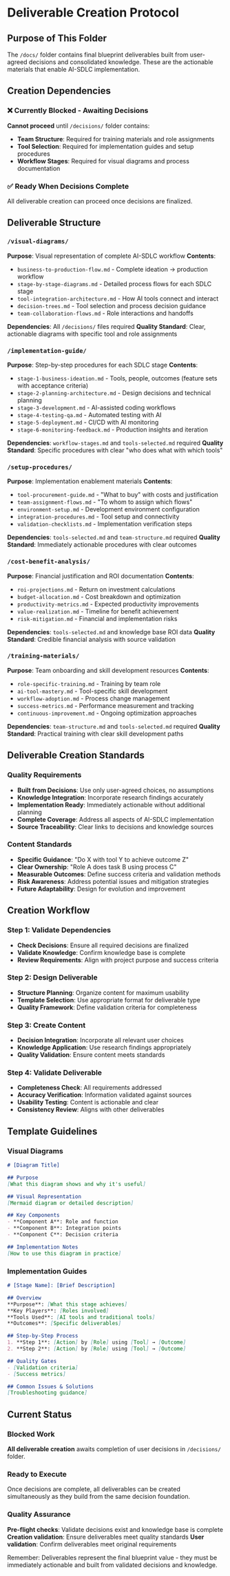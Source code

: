 # Deliverable Creation Protocol

## Purpose of This Folder

The `/docs/` folder contains final blueprint deliverables built from user-agreed decisions and consolidated knowledge. These are the actionable materials that enable AI-SDLC implementation.

## Creation Dependencies

### ❌ Currently Blocked - Awaiting Decisions
**Cannot proceed** until `/decisions/` folder contains:
- **Team Structure**: Required for training materials and role assignments
- **Tool Selection**: Required for implementation guides and setup procedures
- **Workflow Stages**: Required for visual diagrams and process documentation

### ✅ Ready When Decisions Complete
All deliverable creation can proceed once decisions are finalized.

## Deliverable Structure

### `/visual-diagrams/`
**Purpose**: Visual representation of complete AI-SDLC workflow
**Contents**:
- `business-to-production-flow.md` - Complete ideation → production workflow
- `stage-by-stage-diagrams.md` - Detailed process flows for each SDLC stage
- `tool-integration-architecture.md` - How AI tools connect and interact
- `decision-trees.md` - Tool selection and process decision guidance
- `team-collaboration-flows.md` - Role interactions and handoffs

**Dependencies**: All `/decisions/` files required
**Quality Standard**: Clear, actionable diagrams with specific tool and role assignments

### `/implementation-guide/`
**Purpose**: Step-by-step procedures for each SDLC stage
**Contents**:
- `stage-1-business-ideation.md` - Tools, people, outcomes (feature sets with acceptance criteria)
- `stage-2-planning-architecture.md` - Design decisions and technical planning
- `stage-3-development.md` - AI-assisted coding workflows
- `stage-4-testing-qa.md` - Automated testing with AI
- `stage-5-deployment.md` - CI/CD with AI monitoring
- `stage-6-monitoring-feedback.md` - Production insights and iteration

**Dependencies**: `workflow-stages.md` and `tools-selected.md` required
**Quality Standard**: Specific procedures with clear "who does what with which tools"

### `/setup-procedures/`
**Purpose**: Implementation enablement materials
**Contents**:
- `tool-procurement-guide.md` - "What to buy" with costs and justification
- `team-assignment-flows.md` - "To whom to assign which flows" 
- `environment-setup.md` - Development environment configuration
- `integration-procedures.md` - Tool setup and connectivity
- `validation-checklists.md` - Implementation verification steps

**Dependencies**: `tools-selected.md` and `team-structure.md` required
**Quality Standard**: Immediately actionable procedures with clear outcomes

### `/cost-benefit-analysis/`
**Purpose**: Financial justification and ROI documentation
**Contents**:
- `roi-projections.md` - Return on investment calculations
- `budget-allocation.md` - Cost breakdown and optimization
- `productivity-metrics.md` - Expected productivity improvements
- `value-realization.md` - Timeline for benefit achievement
- `risk-mitigation.md` - Financial and implementation risks

**Dependencies**: `tools-selected.md` and knowledge base ROI data
**Quality Standard**: Credible financial analysis with source validation

### `/training-materials/`
**Purpose**: Team onboarding and skill development resources
**Contents**:
- `role-specific-training.md` - Training by team role
- `ai-tool-mastery.md` - Tool-specific skill development
- `workflow-adoption.md` - Process change management
- `success-metrics.md` - Performance measurement and tracking
- `continuous-improvement.md` - Ongoing optimization approaches

**Dependencies**: `team-structure.md` and `tools-selected.md` required
**Quality Standard**: Practical training with clear skill development paths

## Deliverable Creation Standards

### Quality Requirements
- **Built from Decisions**: Use only user-agreed choices, no assumptions
- **Knowledge Integration**: Incorporate research findings accurately
- **Implementation Ready**: Immediately actionable without additional planning
- **Complete Coverage**: Address all aspects of AI-SDLC implementation
- **Source Traceability**: Clear links to decisions and knowledge sources

### Content Standards
- **Specific Guidance**: "Do X with tool Y to achieve outcome Z"
- **Clear Ownership**: "Role A does task B using process C"
- **Measurable Outcomes**: Define success criteria and validation methods
- **Risk Awareness**: Address potential issues and mitigation strategies
- **Future Adaptability**: Design for evolution and improvement

## Creation Workflow

### Step 1: Validate Dependencies
- **Check Decisions**: Ensure all required decisions are finalized
- **Validate Knowledge**: Confirm knowledge base is complete
- **Review Requirements**: Align with project purpose and success criteria

### Step 2: Design Deliverable
- **Structure Planning**: Organize content for maximum usability
- **Template Selection**: Use appropriate format for deliverable type
- **Quality Framework**: Define validation criteria for completeness

### Step 3: Create Content
- **Decision Integration**: Incorporate all relevant user choices
- **Knowledge Application**: Use research findings appropriately
- **Quality Validation**: Ensure content meets standards

### Step 4: Validate Deliverable
- **Completeness Check**: All requirements addressed
- **Accuracy Verification**: Information validated against sources
- **Usability Testing**: Content is actionable and clear
- **Consistency Review**: Aligns with other deliverables

## Template Guidelines

### Visual Diagrams
```markdown
# [Diagram Title]

## Purpose
[What this diagram shows and why it's useful]

## Visual Representation
[Mermaid diagram or detailed description]

## Key Components
- **Component A**: Role and function
- **Component B**: Integration points
- **Component C**: Decision criteria

## Implementation Notes
[How to use this diagram in practice]
```

### Implementation Guides
```markdown
# [Stage Name]: [Brief Description]

## Overview
**Purpose**: [What this stage achieves]
**Key Players**: [Roles involved]
**Tools Used**: [AI tools and traditional tools]
**Outcomes**: [Specific deliverables]

## Step-by-Step Process
1. **Step 1**: [Action] by [Role] using [Tool] → [Outcome]
2. **Step 2**: [Action] by [Role] using [Tool] → [Outcome]

## Quality Gates
- [Validation criteria]
- [Success metrics]

## Common Issues & Solutions
[Troubleshooting guidance]
```

## Current Status

### Blocked Work
**All deliverable creation** awaits completion of user decisions in `/decisions/` folder.

### Ready to Execute
Once decisions are complete, all deliverables can be created simultaneously as they build from the same decision foundation.

### Quality Assurance
**Pre-flight checks**: Validate decisions exist and knowledge base is complete
**Creation validation**: Ensure deliverables meet quality standards
**User validation**: Confirm deliverables meet original requirements

Remember: Deliverables represent the final blueprint value - they must be immediately actionable and built from validated decisions and knowledge.